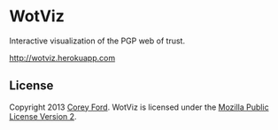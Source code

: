 WotViz
===

Interactive visualization of the PGP web of trust.

<http://wotviz.herokuapp.com>

License
---
Copyright 2013 [Corey Ford](https://github.com/coyotebush). WotViz is licensed under the [Mozilla Public License Version 2](/LICENSE.md).


